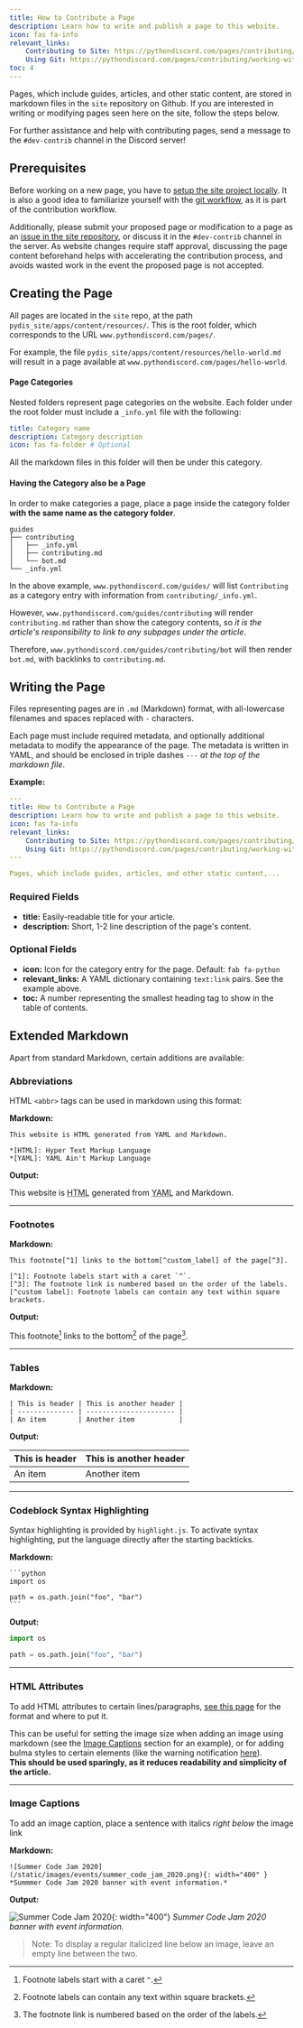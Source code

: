 ```yaml
---
title: How to Contribute a Page
description: Learn how to write and publish a page to this website.
icon: fas fa-info
relevant_links:
    Contributing to Site: https://pythondiscord.com/pages/contributing/site/
    Using Git: https://pythondiscord.com/pages/contributing/working-with-git/
toc: 4
---
```


Pages, which include guides, articles, and other static content, are stored in markdown files in the `site` repository on Github.
If you are interested in writing or modifying pages seen here on the site, follow the steps below.

For further assistance and help with contributing pages, send a message to the `#dev-contrib` channel in the Discord server!

## Prerequisites
Before working on a new page, you have to [setup the site project locally](https://pythondiscord.com/pages/contributing/site/).
It is also a good idea to familiarize yourself with the [git workflow](https://pythondiscord.com/pages/contributing/working-with-git/), as it is part of the contribution workflow.

Additionally, please submit your proposed page or modification to a page as an [issue in the site repository](https://github.com/python-discord/site/issues), or discuss it in the `#dev-contrib` channel in the server.
As website changes require staff approval, discussing the page content beforehand helps with accelerating the contribution process, and avoids wasted work in the event the proposed page is not accepted.

## Creating the Page
All pages are located in the `site` repo, at the path `pydis_site/apps/content/resources/`. This is the root folder, which corresponds to the URL `www.pythondiscord.com/pages/`.

For example, the file `pydis_site/apps/content/resources/hello-world.md` will result in a page available at `www.pythondiscord.com/pages/hello-world`.

#### Page Categories
Nested folders represent page categories on the website. Each folder under the root folder must include a `_info.yml` file with the following:

```yml
title: Category name
description: Category description
icon: fas fa-folder # Optional
```

All the markdown files in this folder will then be under this category.

#### Having the Category also be a Page
In order to make categories a page, place a page inside the category folder **with the same name as the category folder**.

```plaintext
guides
├── contributing
│   ├── _info.yml
│   ├── contributing.md
│   └── bot.md
└── _info.yml
```

In the above example, `www.pythondiscord.com/guides/` will list `Contributing` as a category entry with information from `contributing/_info.yml`.

However, `www.pythondiscord.com/guides/contributing` will render `contributing.md` rather than show the category contents, so *it is the article's responsibility to link to any subpages under the article*.

Therefore, `www.pythondiscord.com/guides/contributing/bot` will then render `bot.md`, with backlinks to `contributing.md`.

## Writing the Page
Files representing pages are in `.md` (Markdown) format, with all-lowercase filenames and spaces replaced with `-` characters.

Each page must include required metadata, and optionally additional metadata to modify the appearance of the page.
The metadata is written in YAML, and should be enclosed in triple dashes `---` *at the top of the markdown file*.

**Example:**
```yaml
---
title: How to Contribute a Page
description: Learn how to write and publish a page to this website.
icon: fas fa-info
relevant_links:
    Contributing to Site: https://pythondiscord.com/pages/contributing/site/
    Using Git: https://pythondiscord.com/pages/contributing/working-with-git/
---

Pages, which include guides, articles, and other static content,...
```

### Required Fields
- **title:** Easily-readable title for your article.
- **description:** Short, 1-2 line description of the page's content.

### Optional Fields
- **icon:** Icon for the category entry for the page. Default: `fab fa-python` <i class="fab fa-python is-black" aria-hidden="true"></i>
- **relevant_links:** A YAML dictionary containing `text:link` pairs. See the example above.
- **toc:** A number representing the smallest heading tag to show in the table of contents.

## Extended Markdown

Apart from standard Markdown, certain additions are available:

### Abbreviations
HTML `<abbr>` tags can be used in markdown using this format:

**Markdown:**
```nohighlight
This website is HTML generated from YAML and Markdown.

*[HTML]: Hyper Text Markup Language
*[YAML]: YAML Ain't Markup Language
```

**Output:**

This website is <abbr title="Hyper Text Markup Language">HTML</abbr>
generated from <abbr title="YAML Ain't Markup Language">YAML</abbr> and Markdown.

---

### Footnotes
**Markdown:**
```nohighlight
This footnote[^1] links to the bottom[^custom_label] of the page[^3].

[^1]: Footnote labels start with a caret `^`.
[^3]: The footnote link is numbered based on the order of the labels.
[^custom label]: Footnote labels can contain any text within square brackets.
```

**Output:**

This footnote[^1] links to the bottom[^custom label] of the page[^3].

[^1]: Footnote labels start with a caret `^`.
[^3]: The footnote link is numbered based on the order of the labels.
[^custom label]: Footnote labels can contain any text within square brackets.

---

### Tables

**Markdown:**
```nohighlight
| This is header | This is another header |
| -------------- | ---------------------- |
| An item        | Another item           |
```

**Output:**

| This is header | This is another header |
| -------------- | ---------------------- |
| An item        | Another item           |

---

### Codeblock Syntax Highlighting
Syntax highlighting is provided by `highlight.js`.
To activate syntax highlighting, put the language directly after the starting backticks.

**Markdown:**
````nohighlight
```python
import os

path = os.path.join("foo", "bar")
```
````

**Output:**
```python
import os

path = os.path.join("foo", "bar")
```

---

### HTML Attributes
To add HTML attributes to certain lines/paragraphs, [see this page](https://python-markdown.github.io/extensions/attr_list/#the-list) for the format and where to put it.

This can be useful for setting the image size when adding an image using markdown (see the [Image Captions](#image-captions) section for an example), or for adding bulma styles to certain elements (like the warning notification [here](/pages/guides/pydis-guides/contributing/sir-lancebot#setup-instructions)).  
**This should be used sparingly, as it reduces readability and simplicity of the article.**

---

### Image Captions
To add an image caption, place a sentence with italics *right below* the image link

**Markdown:**
```nohighlight
![Summer Code Jam 2020](/static/images/events/summer_code_jam_2020.png){: width="400" }
*Summmer Code Jam 2020 banner with event information.*
```

**Output:**

![Summer Code Jam 2020](/static/images/events/summer_code_jam_2020.png){: width="400"}
*Summer Code Jam 2020 banner with event information.*

> Note: To display a regular italicized line below an image, leave an empty line between the two.
